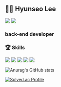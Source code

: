 ## 👩🏻 Hyunseo Lee  




<a href="" target=""><img src="https://img.shields.io/badge/Notion-000000?style=flat-square&logo=Notion&logoColor=FFFFFF"/></a>
<a href=""><img src="https://img.shields.io/badge/gustj1109@naver.com-EA4335?style=flat-square&logo=Gmail&logoColor=FFFFFF"/></a>

 ### back-end developer


<!--a href="버튼을 눌렀을 때 이동할 링크" target="_blank"><img src="https://img.shields.io/badge/뱃지레이블-배경색?style=뱃지모양&logo=로고&logoColor=로고색상"/></a-->
<!--https://www.notion.so/Hyunseo-Lee-e3103b53ee0c46f6bcd794b5fdb25091 -->

<!--참고 url:  https://80000coding.oopy.io/865f4b2a-5198-49e8-a173-0f893a4fed45 -->



### 🏆 Skills
<!--https://simpleicons.org/?q=C --> 


<img src="https://img.shields.io/badge/JAVA-007396?style=flat-square&logo=Java&logoColor=FFFFFF"/> <img src="https://img.shields.io/badge/Spring-6DB33F?style=flat-square&logo=HTML5&logoColor=FFFFFF"/> <img src="https://img.shields.io/badge/C++-00599C?style=flat-square&logo=C++&logoColor=FFFFFF"/> <img src="https://img.shields.io/badge/AngularJS-E23237?style=flat-square&logo=HTML5&logoColor=FFFFFF"/> <img src="https://img.shields.io/badge/HTML5-0AC18E?style=flat-square&logo=HTML5&logoColor=FFFFFF"/> 

![Anurag's GitHub stats](https://github-readme-stats.vercel.app/api?username=hyunseoLee&show_icons=true&theme=tokyonight)

[![Solved.ac Profile](http://mazassumnida.wtf/api/v2/generate_badge?boj=gustj1109)](https://solved.ac/gustj1109/)


<!--
**hyunseoLee/hyunseoLee** is a ✨ _special_ ✨ repository because its `README.md` (this file) appears on your GitHub profile.

Here are some ideas to get you started:

- 🔭 I’m currently working on ...
- 🌱 I’m currently learning ...
- 👯 I’m looking to collaborate on ...
- 🤔 I’m looking for help with ...
- 💬 Ask me about ...
- 📫 How to reach me: ...
- 😄 Pronouns: ...
- ⚡ Fun fact: ...
-->
